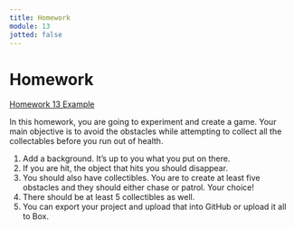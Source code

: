 ```yaml
---
title: Homework
module: 13
jotted: false
---
```


# Homework

<a href="https://github.com/Montana-Media-Arts/220_CreativeCoding2-Spring2023-Samples/tree/main/Homework%2013" target="_blank_">Homework 13 Example</a>

In this homework, you are going to experiment and create a game. Your main objective is to avoid the obstacles while attempting to collect all the collectables before you run out of health.
1. Add a background. It’s up to you what you put on there.
2. If you are hit, the object that hits you should disappear.
3. You should also have collectibles. You are to create at least five obstacles and they should either chase or patrol. Your choice!
4. There should be at least 5 collectibles as well.
5. You can export your project and upload that into GitHub or upload it all to Box.

<!--2.	If you are hit, you should lose health. If you run out of health, the game should be over.
3.	You should also have collectibles. You are to create at least five obstacles and they should either chase or patrol. Your choice!
4.	There should be at least 5 collectibles as well.
5.	If you collect everything, you should win.
6. Because of the size of your project, you will most likely need to upload everything into Box and submit a Box link this week.
-->





